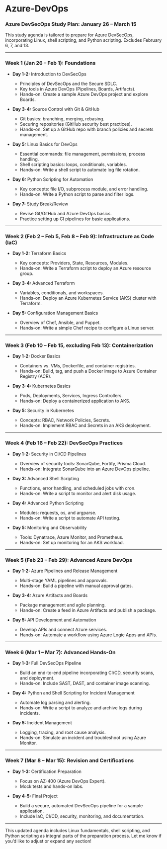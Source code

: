 # Azure-DevOps

### Azure DevSecOps Study Plan: January 26 – March 15

This study agenda is tailored to prepare for Azure DevSecOps, incorporating Linux, shell scripting, and Python scripting. Excludes February 6, 7, and 13.

---

### **Week 1 (Jan 26 – Feb 1): Foundations**
- **Day 1-2:** Introduction to DevSecOps  
  - Principles of DevSecOps and the Secure SDLC.
  - Key tools in Azure DevOps (Pipelines, Boards, Artifacts).
  - Hands-on: Create a sample Azure DevOps project and explore Boards.

- **Day 3-4:** Source Control with Git & GitHub  
  - Git basics: branching, merging, rebasing.
  - Securing repositories (GitHub security best practices).
  - Hands-on: Set up a GitHub repo with branch policies and secrets management.

- **Day 5:** Linux Basics for DevOps  
  - Essential commands: file management, permissions, process handling.
  - Shell scripting basics: loops, conditionals, variables.
  - Hands-on: Write a shell script to automate log file rotation.

- **Day 6:** Python Scripting for Automation  
  - Key concepts: file I/O, subprocess module, and error handling.
  - Hands-on: Write a Python script to parse and filter logs.

- **Day 7:** Study Break/Review  
  - Revise Git/GitHub and Azure DevOps basics.
  - Practice setting up CI pipelines for basic applications.

---

### **Week 2 (Feb 2 – Feb 5, Feb 8 – Feb 9): Infrastructure as Code (IaC)**
- **Day 1-2:** Terraform Basics  
  - Key concepts: Providers, State, Resources, Modules.
  - Hands-on: Write a Terraform script to deploy an Azure resource group.

- **Day 3-4:** Advanced Terraform  
  - Variables, conditionals, and workspaces.
  - Hands-on: Deploy an Azure Kubernetes Service (AKS) cluster with Terraform.

- **Day 5:** Configuration Management Basics  
  - Overview of Chef, Ansible, and Puppet.
  - Hands-on: Write a simple Chef recipe to configure a Linux server.

---

### **Week 3 (Feb 10 – Feb 15, excluding Feb 13): Containerization**
- **Day 1-2:** Docker Basics  
  - Containers vs. VMs, Dockerfile, and container registries.
  - Hands-on: Build, tag, and push a Docker image to Azure Container Registry (ACR).

- **Day 3-4:** Kubernetes Basics  
  - Pods, Deployments, Services, Ingress Controllers.
  - Hands-on: Deploy a containerized application to AKS.

- **Day 5:** Security in Kubernetes  
  - Concepts: RBAC, Network Policies, Secrets.
  - Hands-on: Implement RBAC and Secrets in an AKS deployment.

---

### **Week 4 (Feb 16 – Feb 22): DevSecOps Practices**
- **Day 1-2:** Security in CI/CD Pipelines  
  - Overview of security tools: SonarQube, Fortify, Prisma Cloud.
  - Hands-on: Integrate SonarQube into an Azure DevOps pipeline.

- **Day 3:** Advanced Shell Scripting  
  - Functions, error handling, and scheduled jobs with cron.
  - Hands-on: Write a script to monitor and alert disk usage.

- **Day 4:** Advanced Python Scripting  
  - Modules: requests, os, and argparse.
  - Hands-on: Write a script to automate API testing.

- **Day 5:** Monitoring and Observability  
  - Tools: Dynatrace, Azure Monitor, and Prometheus.
  - Hands-on: Set up monitoring for an AKS workload.

---

### **Week 5 (Feb 23 – Feb 29): Advanced Azure DevOps**
- **Day 1-2:** Azure Pipelines and Release Management  
  - Multi-stage YAML pipelines and approvals.
  - Hands-on: Build a pipeline with manual approval gates.

- **Day 3-4:** Azure Artifacts and Boards  
  - Package management and agile planning.
  - Hands-on: Create a feed in Azure Artifacts and publish a package.

- **Day 5:** API Development and Automation  
  - Develop APIs and connect Azure services.
  - Hands-on: Automate a workflow using Azure Logic Apps and APIs.

---

### **Week 6 (Mar 1 – Mar 7): Advanced Hands-On**
- **Day 1-3:** Full DevSecOps Pipeline  
  - Build an end-to-end pipeline incorporating CI/CD, security scans, and deployment.
  - Hands-on: Include SAST, DAST, and container image scanning.

- **Day 4:** Python and Shell Scripting for Incident Management  
  - Automate log parsing and alerting.
  - Hands-on: Write a script to analyze and archive logs during incidents.

- **Day 5:** Incident Management  
  - Logging, tracing, and root cause analysis.
  - Hands-on: Simulate an incident and troubleshoot using Azure Monitor.

---

### **Week 7 (Mar 8 – Mar 15): Revision and Certifications**
- **Day 1-3:** Certification Preparation  
  - Focus on AZ-400 (Azure DevOps Expert).
  - Mock tests and hands-on labs.

- **Day 4-5:** Final Project  
  - Build a secure, automated DevSecOps pipeline for a sample application.
  - Include IaC, CI/CD, security, monitoring, and documentation.

---

This updated agenda includes Linux fundamentals, shell scripting, and Python scripting as integral parts of the preparation process. Let me know if you’d like to adjust or expand any section!

